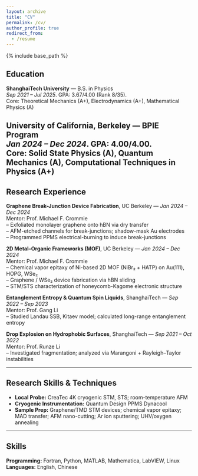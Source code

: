 ```yaml
---
layout: archive
title: "CV"
permalink: /cv/
author_profile: true
redirect_from:
  - /resume
---
```


{% include base_path %}

## Education
**ShanghaiTech University** — B.S. in Physics  
*Sep 2021 – Jul 2025*. GPA: 3.67/4.00 (Rank 8/35).  
Core: Theoretical Mechanics (A+), Electrodynamics (A+), Mathematical Physics (A)

**University of California, Berkeley** — BPIE Program  
*Jan 2024 – Dec 2024*. GPA: 4.00/4.00.  
Core: Solid State Physics (A), Quantum Mechanics (A), Computational Techniques in Physics (A+)
---

## Research Experience
**Graphene Break-Junction Device Fabrication**, UC Berkeley — *Jan 2024 – Dec 2024*  
Mentor: Prof. Michael F. Crommie  
– Exfoliated monolayer graphene onto hBN via dry transfer  
– AFM-etched channels for break-junctions; shadow-mask Au electrodes  
– Programmed PPMS electrical-burning to induce break-junctions

**2D Metal–Organic Frameworks (MOF)**, UC Berkeley — *Jan 2024 – Dec 2024*  
Mentor: Prof. Michael F. Crommie  
– Chemical vapor epitaxy of Ni-based 2D MOF (NiBr₂ + HATP) on Au(111), HOPG, WSe₂  
– Graphene / WSe₂ device fabrication via hBN sliding  
– STM/STS characterization of honeycomb-Kagome electronic structure

**Entanglement Entropy & Quantum Spin Liquids**, ShanghaiTech — *Sep 2022 – Sep 2023*  
Mentor: Prof. Gang Li  
– Studied Landau SSB, Kitaev model; calculated long-range entanglement entropy

**Drop Explosion on Hydrophobic Surfaces**, ShanghaiTech — *Sep 2021 – Oct 2022*  
Mentor: Prof. Runze Li  
– Investigated fragmentation; analyzed via Marangoni + Rayleigh–Taylor instabilities

---

## Research Skills & Techniques
- **Local Probe:** CreaTec 4K cryogenic STM, STS; room-temperature AFM
- **Cryogenic Instrumentation:** Quantum Design PPMS Dynacool
- **Sample Prep:** Graphene/TMD STM devices; chemical vapor epitaxy; MAD transfer; AFM nano-cutting; Ar ion sputtering; UHV/oxygen annealing

---

## Skills
**Programming:** Fortran, Python, MATLAB, Mathematica, LabVIEW, Linux  
**Languages:** English, Chinese